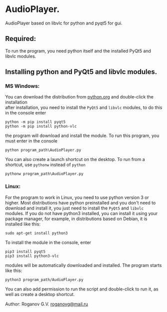 # AudioPlayer. 
AudioPlayer based on libvlc for python and pyqt5 for gui. 

## Required:
To run the program, you need python itself and the installed PyQt5 and libvlc modules.


## Installing python and PyQt5 and libvlc modules.  

### MS Windows:
You can download the distribution from [python.org](https://www.python.org/downloads/) and double-click the installation  
after installation, you need to install the `PyQt5` and `libvlc` modules, to do this in the console enter 
```console
python -m pip install pyqt5
python -m pip install python-vlc
```
the program will download and install the module.
To run this program, you must enter in the console
```console
python program_path\AudioPlayer.py
```
You can also create a launch shortcut on the desktop.
To run from a shortcut, use `pythonw` instead of `python`
```console
pythonw program_path\AudioPlayer.py
```

### Linux:
For the program to work in Linux, you need to use python version 3 or higher.
Most distributions have python preinstalled and you don't need to download and install it, 
you just need to install the `PyQt5` and `libvlc` modules.
If you do not have python3 installed, you can install it using your package manager, 
for example, in distributions based on Debian, it is installed like this:
```console
sudo apt-get install python3
```
To install the module in the console, enter
```console
pip3 install pyqt5
pip3 install python3-vlc
```
modules will be automatically downloaded and installed.
The program starts like this:
```console
python3 program_path/AudioPlayer.py
```
You can also add permission to run the script and double-click to run it, as well as create a desktop shortcut.

Author: Roganov G.V. roganovg@mail.ru


